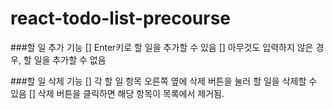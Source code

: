 # react-todo-list-precourse

###할 일 추가 기능
[] Enter키로 할 일을 추가할 수 있음
[] 아무것도 입력하지 않은 경우, 할 일을 추가할 수 없음

###할 일 삭제 기능
[] 각 할 일 항목 오른쪽 옆에 삭제 버튼을 눌러 할 일을 삭제할 수 있음
[] 삭제 버튼을 클릭하면 해당 항목이 목록에서 제거됨.
